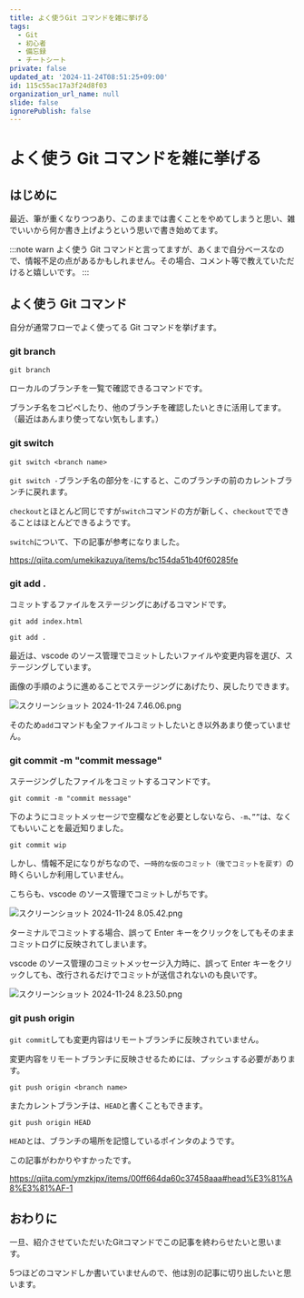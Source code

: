 ```yaml
---
title: よく使うGit コマンドを雑に挙げる
tags:
  - Git
  - 初心者
  - 備忘録
  - チートシート
private: false
updated_at: '2024-11-24T08:51:25+09:00'
id: 115c55ac17a3f24d8f03
organization_url_name: null
slide: false
ignorePublish: false
---
```


# よく使う Git コマンドを雑に挙げる

## はじめに

最近、筆が重くなりつつあり、このままでは書くことをやめてしまうと思い、雑でいいから何か書き上げようという思いで書き始めてます。

:::note warn
よく使う Git コマンドと言ってますが、あくまで自分ベースなので、情報不足の点があるかもしれません。その場合、コメント等で教えていただけると嬉しいです。
:::

## よく使う Git コマンド

自分が通常フローでよく使ってる Git コマンドを挙げます。

### git branch

```ブランチの一覧取得.
git branch
```
ローカルのブランチを一覧で確認できるコマンドです。

ブランチ名をコピペしたり、他のブランチを確認したいときに活用してます。（最近はあんまり使ってない気もします。）

### git switch <branch name>

```ブランチ切り替え.
git switch <branch name>
```

`git switch -`ブランチ名の部分を`-`にすると、このブランチの前のカレントブランチに戻れます。

`checkout`とほとんど同じですが`switch`コマンドの方が新しく、`checkout`でできることはほとんどできるようです。

`switch`について、下の記事が参考になりました。

https://qiita.com/umekikazuya/items/bc154da51b40f60285fe

### git add .

コミットするファイルをステージングにあげるコマンドです。

```特定ファイルをステージングする.
git add index.html
```

```変更差分のある全ファイルステージングする.
git add .
```

最近は、vscode のソース管理でコミットしたいファイルや変更内容を選び、ステージングしています。

画像の手順のように進めることでステージングにあげたり、戻したりできます。

![スクリーンショット 2024-11-24 7.46.06.png](https://qiita-image-store.s3.ap-northeast-1.amazonaws.com/0/3337943/e501f163-72f3-85d8-47d0-ff5ed005c0c6.png)

そのため`add`コマンドも全ファイルコミットしたいとき以外あまり使っていません。

### git commit -m "commit message"

ステージングしたファイルをコミットするコマンドです。

```ステージングした対象をコミット.
git commit -m "commit message"
```

下のようにコミットメッセージで空欄などを必要としないなら、`-m`、`””`は、なくてもいいことを最近知りました。

```ステージングした対象をコミット.
git commit wip
```

しかし、情報不足になりがちなので、`一時的な仮のコミット（後でコミットを戻す）`の時くらいしか利用していません。

こちらも、vscode のソース管理でコミットしがちです。

![スクリーンショット 2024-11-24 8.05.42.png](https://qiita-image-store.s3.ap-northeast-1.amazonaws.com/0/3337943/ea090702-a55b-5ca1-ca0b-3b06f58e39d8.png)

ターミナルでコミットする場合、誤って Enter キーをクリックをしてもそのままコミットログに反映されてしまいます。

vscode のソース管理のコミットメッセージ入力時に、誤って Enter キーをクリックしても、改行されるだけでコミットが送信されないのも良いです。

![スクリーンショット 2024-11-24 8.23.50.png](https://qiita-image-store.s3.ap-northeast-1.amazonaws.com/0/3337943/20ee543f-c44e-80e1-0dde-406faef665b1.png)

### git push origin <branch name>
`git commit`しても変更内容はリモートブランチに反映されていません。

変更内容をリモートブランチに反映させるためには、プッシュする必要があります。

```コミットした内容をリモートブランチに送信する.
git push origin <branch name>
```

またカレントブランチは、`HEAD`と書くこともできます。

```コミットした内容をリモートブランチに送信する.
git push origin HEAD
```

`HEAD`とは、ブランチの場所を記憶しているポインタのようです。

この記事がわかりやすかったです。

https://qiita.com/ymzkjpx/items/00ff664da60c37458aaa#head%E3%81%A8%E3%81%AF-1

## おわりに
一旦、紹介させていただいたGitコマンドでこの記事を終わらせたいと思います。

5つほどのコマンドしか書いていませんので、他は別の記事に切り出したいと思います。



<!-- git fetch
git stash
git stash pop stash@{0}
git reset --soft HEAD^
git cherry-pick
git merge develop
git branch
git branch -d <branch>

git push origin --delete <branch>
git fetch -p
origin とは
git merge --abort -->
